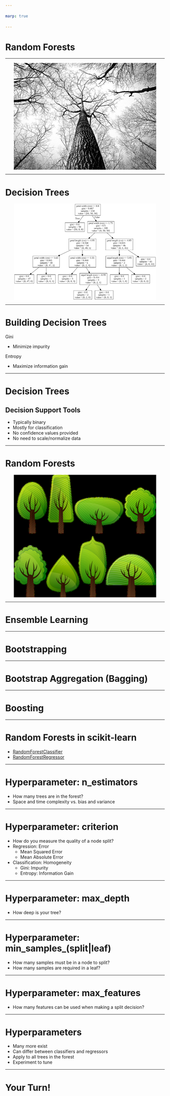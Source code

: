 ```yaml
---

marp: true

---
```


<style>
img[alt~="center"] {
  display: block;
  margin: 0 auto;
}
</style>

# Random Forests

<!--
In this unit we are going to talk about random forests. Random forests build upon a concept called decision trees.

-->

---

![center](res/tree.jpg)

<!--
Let's take a moment to see how a decision tree works. The idea is to then take many trees and create a forest.

* Image name: res/tree.jpg
  * Repo link: https://github.com/google/applied-machine-learning-intensive/blob/master/content/06_other_models/03_decision_trees_and_random_forests/res/tree.jpg
  * Source https://pixabay.com/photos/branches-tree-twigs-bark-high-238379/ by Author RyanMcGuire / Ryan McGuire https://pixabay.com/users/ryanmcguire-123690/ under License https://pixabay.com/service/license/.
-->

---

# Decision Trees

![center](res/decision-tree.png)

<!--

Let's start by taking a look at a decision tree. This particular example is a tree that predicts iris species from the iris dataset. In each box we have the feature we're testing, the gini impurity score (which we'll talk more about in a bit), the number of samples at that node, and an array called "value," whose entries correspond to classification into one of the three different species of iris flower.

Recall that in the iris dataset there are four features: petal width, petal length, sepal width, and sepal length. The target variable is a categorical variable representing three different species of iris flower. The dataset contains 150 total samples, and there are 50 samples of each species.

Decision trees have a single root node and a variable depth number of intermediate nodes, ending in many leaf nodes. A decision is made by comparing one of our features to some derived value at the node and then following a path based on the comparison. The leaf node that you arrive at is your "decision."

For example, our root node is petal width. We first ask, "Is the petal width less than .8cm?" For 50 of our samples the answer is "yes," and all those samples are of species #1. For the rest of our 100 samples, the answer is "no," and we still don't have a good sense of how to identify species #2 or #3. For the remaining samples, we ask, "Is the petal width less than 1.75cm?" We see that the answer is "yes" for a total of 54 samples, where 49 of those are of species #2, and 5 are of species #3. We also see that the answer is "no" for a total of 46 samples, where one of those samples is of species #2, and 45 of them are species #3. Continuing in this way, we get our entire decision tree.

Now, the final tree in this form is our trained model. If we were to get a new sample of iris flower, we would use the tree to classify the sample. We'd start at the root node and follow each question until we hit a leaf node. Each of the leaf nodes contains a final classification. For example, if at the root node we answer "yes," then we would classify our new sample a species #1.

But this just seems like a series of if/then statements. How is this machine learning?

Well, we need to "learn" things, like which feature is most appropriate for the root node (i.e., which one is most important and should go at the top?). In general, the order in which we examine the features is important. Furthermore, we need to learn the parameters for the cutoff values at each node. For example, at the root node, the cutoff we use for testing a new sample is .8cm, and this is a learned parameter.

There's one last thing to note. Notice we test petal width several times at different levels and with different cutoffs. There is no assumption that each feature will be tested exactly one time, and the cutoff values can change depending on where you are in the tree. In this example, we tested petal width at the root node with a cutoff of .8cm, we also tested petal width in level one with a cutoff of 1.75cm. In other words, for the samples with petal width greater than .8, we then ask, "Well it's bigger than .8cm, but is it still smaller than 1.75cm?"

* Image name: res/decision-tree.png
  * Repo link: https://github.com/google/applied-machine-learning-intensive/tree/master/content/06_other_models/03_decision_trees_and_random_forests/res/decision-tree.png
  * Source https://github.com/google/applied-machine-learning-intensive/tree/master/content/06_other_models/03_decision_trees_and_random_forests/res/decision-tree.png by Author Google LLC under License Copyright [2020] Google LLC.
-->

---

# Building Decision Trees

Gini

* Minimize impurity


Entropy

* Maximize information gain

<!--
To choose the cutoff that we split on, we typically use Gini impurity or entropy. The Gini impurity measures the chance that you'll misclassify a random element in the dataset at this decision point. The smaller the Gini score, the better. The best Gini score is 0. Let's look back at the decision tree example with the iris dataset. We see that in the first level after the root node, every data point in the training set with petal width less than .8cm was of type #1. At this leaf we have a Gini value of 0.

Another approach is to use the entropy to maximize information gained at each node.

-->

---

# Decision Trees

## Decision Support Tools

* Typically binary
* Mostly for classification
* No confidence values provided
* No need to scale/normalize data

<!--
Here are a few other highlights about decision trees.

Typically decision trees have two paths that can be taken at any node (binary tree).

Decision trees are most often used for classification purposes. They can be used for regression, but they
are usually less effective than other regression tools.

Unlike other classification algorithms, decision trees don't provide a list of labels and the
numeric confidence in the applicability of each label. Instead, we receive a single final decision.

Decision trees are not sensitive to features having different ranges of values. Most machine
learning algorithms benefit from scaling and/or normalizing data, but decision trees are an
exception.

-->

---

# Random Forests

![center](res/forest.png)

<!--
Let's now move on to random forests. A decision tree is a single set of comparisons that are made to come to a single classification decision. A random forest is a collection of two or more decision trees (hence the name "forest") built with your training data. Each tree is consulted when a prediction is being made. The majority classification across all trees is the final classification decision made by the random forest.

* Image name: res/forest.png
  * Repo link: https://github.com/google/applied-machine-learning-intensive/tree/master/content/06_other_models/03_decision_trees_and_random_forests/res/forest.png
  * Source https://pixabay.com/vectors/deciduous-trees-forest-trees-154168/ by Author OpenClipart-Vectors https://pixabay.com/users/openclipart-vectors-30363/ under License https://pixabay.com/service/license/.
-->

---

# Ensemble Learning

<!--
This is our first foray into "ensemble learning." Ensemble learning is a technique in which multiple learners are trained on the training data, and their results are aggregated in some way. This aggregation is typically one of majority vote (mode) for classification and of mean or median for regression.

-->

---

# Bootstrapping

<!--
You might be asking how training multiple trees with the same dataset would be much better than simply training on a single tree. Typically you don't actually train every tree in a random forest with the same full dataset. Instead, each tree is trained with a sample of the data from the dataset. This sampling is called bootstrapping.

For each tree in the forest, a random set of data is chosen for training. The samples can overlap. This is considered sampling "with replacement."

You can also choose to train every tree with the entire dataset. In this case you get variation in trees based on their random starting points.

-->

---

# Bootstrap Aggregation (Bagging)

<!--
A specific form of bootstrapping that you'll hear about in machine learning is "bootstrap aggregation." This term is often shortened to "bagging."

Bagging is a form of bootstrapping that creates multiple, full-sized copies of your training dataset with slightly different data.

For example, say you have a dataset with 1000 items in it, and you want a random forest with five trees in it. If you bag the data, five datasets of size 1000 will be created by randomly sampling your original dataset with replacement. Since we replace items in the original dataset, there will likely be duplicates in each generated dataset. This allows each tree to have a slightly different view of the data.

Note that after the datasets are made, trees can be built and used in parallel.

-->

---

# Boosting

<!--
While we are on the topic of ensemble learning techniques, let's take a moment to talk about another popular technique: boosting. Boosting is a technique that consists of training a model, determining which types of predictions it performed poorly on, and then training a subsequent model to focus on what the previous model got wrong. You can think of it as an assembly line where each worker has a specialty.

The downside of boosting is that it has to be done sequentially.

-->

---

# Random Forests in scikit-learn

* [RandomForestClassifier](https://scikit-learn.org/stable/modules/generated/sklearn.ensemble.RandomForestClassifier.html)
* [RandomForestRegressor](https://scikit-learn.org/stable/modules/generated/sklearn.ensemble.RandomForestRegressor.html)

<!--
The scikit-learn library provides a couple of random forest implementations, one for classification and one for regression. The two implementations share many hyperparameters but not all. We'll spend the next few slides highlighting some of the hyperparameters.

-->

---

# Hyperparameter: n_estimators

* How many trees are in the forest?
* Space and time complexity vs. bias and variance

<!--
One of the most useful hyperparameters is `n_estimators`. This parameter sets the number of trees that will be in the forest. As you increase the number of trees, you should expect the bias in your model will be reduced. This comes at the cost of more resources being needed for training.

If you are training in parallel, then you'll have as many copies of your dataset as you do trees. If you are training serially, then the time to train will increase linearly with the number of trees.

Can more trees ever be a bad thing? Probably not, though there will be diminishing returns as the number of trees grows too much.

How do you choose the best number? Experimentation. Play with different settings, and compare training time and model scores until you find a value that seems to be fast and "good" enough for your use case.

-->

---

# Hyperparameter: criterion

* How do you measure the quality of a node split?
* Regression: Error
  * Mean Squared Error
  * Mean Absolute Error
* Classification: Homogeneity
  * Gini: Impurity
  * Entropy: Information Gain

<!--
Another parameter that is shared, but different, across implementation is `criterion`. This is the measure that will be used to determine the quality of a split decision at a given node.

For regression, the options are mean squared error, MSE, or mean absolute error, MAE. Remember from our model quality discussions that MSE penalizes outliers much more than MAE.

For classification, we can choose to either use Gini, which is an impurity measurement, or entropy, which is a measure of information gain.

-->

---

# Hyperparameter: max_depth

* How deep is your tree?

<!--
By default every decision tree in the random forest will split until every leaf node is as pure as it can be. This can lead to overfitting. You can prevent this by setting a max depth on the tree.

Can you think of how this parameter might be harmful?

What if the tree isn't well balanced and you end up with larger sets of data on one branch of the tree? If you put an artificial depth cap on your tree, then the overpopulated branch might not have very pure leaves.

Let's look at another hyperparameter that can help prevent overfitting without having to worry about balance.

-->

---

# Hyperparameter: min_samples_(split|leaf)

* How many samples must be in a node to split?
* How many samples are required in a leaf?

<!--
These two hyperparameters are very related.

`min_samples_split` asks how many samples are required in a node for you to be able to split it. Any value greater than one is allowed, with the default being two.

`min_samples_leaf` tells us the minimum number of samples needed to form a leaf node. The default is one, which is very specific.

You should be able to see how these are related, and how they can cancel each other out. If I say `min_samples_leaf` is two instead of one, then I've effectively set `min_samples_split` to at least four. That is because I need four samples in a parent node to make two leaf nodes each with two samples.

The nice thing about these hyperparameters is that they work well with unbalanced trees, unlike `max_depth`.

How do you pick a value for these parameters? Like most hyperparameters, the answer is trial and error.

-->

---

# Hyperparameter: max_features

* How many features can be used when making a split decision?

<!--
By default, a decision tree in a random forest will attempt to use all features in determining the best split for a node. If you have a lot of features, this might be computationally expensive or even lead to some overfitting. You can limit the number of features used in any decision so only the most significant features are used at each node.

-->

---

# Hyperparameters

* Many more exist
* Can differ between classifiers and regressors
* Apply to all trees in the forest
* Experiment to tune

<!--
We've just talked through a small sample of hyperparameters that are available for random forests, but many more exist. Note that there are some differences in what parameters you can tweak between regressors and classifiers. Also, any parameters you set will apply to all trees in a forest. And finally, the best way to find the best parameters is to experiment with many different options and find which perform best for your data.

-->

---

# Your Turn!

<!--
Now let's have a look at the lab.
-->
